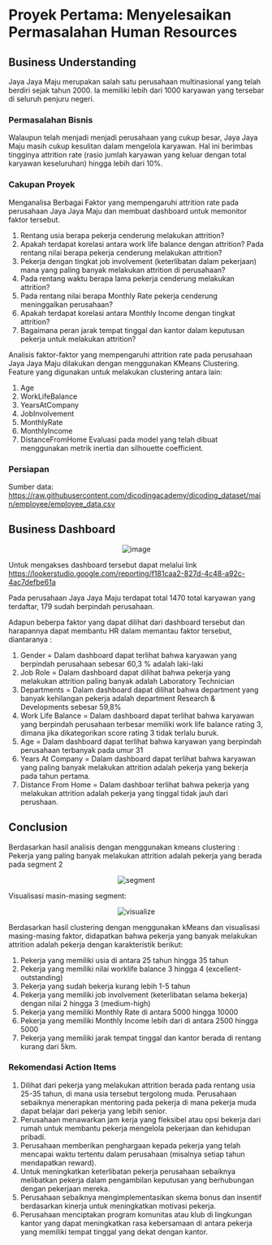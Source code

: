 # Proyek Pertama: Menyelesaikan Permasalahan Human Resources

## Business Understanding
Jaya Jaya Maju merupakan salah satu perusahaan multinasional yang telah berdiri sejak tahun 2000. Ia memiliki lebih dari 1000 karyawan yang tersebar di seluruh penjuru negeri. 

### Permasalahan Bisnis
Walaupun telah menjadi menjadi perusahaan yang cukup besar, Jaya Jaya Maju masih cukup kesulitan dalam mengelola karyawan. Hal ini berimbas tingginya attrition rate (rasio jumlah karyawan yang keluar dengan total karyawan keseluruhan) hingga lebih dari 10%.

### Cakupan Proyek
Menganalisa Berbagai Faktor yang mempengaruhi attrition rate pada perusahaan Jaya Jaya Maju dan membuat dashboard untuk memonitor faktor tersebut.
1. Rentang usia berapa pekerja cenderung melakukan attrition?
2. Apakah terdapat korelasi antara work life balance dengan attrition? Pada rentang nilai berapa pekerja cenderung melakukan attrition?
3. Pekerja dengan tingkat job involvement (keterlibatan dalam pekerjaan) mana yang paling banyak melakukan attrition di perusahaan?
4. Pada rentang waktu berapa lama pekerja cenderung melakukan attrition?
5. Pada rentang nilai berapa Monthly Rate pekerja cenderung meninggalkan perusahaan?
6. Apakah terdapat korelasi antara Monthly Income dengan tingkat attrition?
7. Bagaimana peran jarak tempat tinggal dan kantor dalam keputusan pekerja untuk melakukan attrition?

Analisis faktor-faktor yang mempengaruhi attrition rate pada perusahaan Jaya Jaya Maju dilakukan dengan menggunakan KMeans Clustering. Feature yang digunakan untuk melakukan clustering antara lain:
1. Age
2. WorkLifeBalance
3. YearsAtCompany
4. JobInvolvement
5. MonthlyRate
6. MonthlyIncome
7. DistanceFromHome
Evaluasi pada model yang telah dibuat menggunakan metrik inertia dan silhouette coefficient.

### Persiapan
Sumber data: https://raw.githubusercontent.com/dicodingacademy/dicoding_dataset/main/employee/employee_data.csv


## Business Dashboard
<div align="center">
  
![image](https://github.com/astriwidyastiti/human_resources_analysis/assets/81604461/c3675c91-7ba8-4b2a-ac2a-ae4d96c05724)

</div>

Untuk mengakses dashboard tersebut dapat melalui link https://lookerstudio.google.com/reporting/f181caa2-827d-4c48-a92c-4ac7defbe61a

Pada perusahaan Jaya Jaya Maju terdapat total 1470 total karyawan yang terdaftar, 179 sudah berpindah perusahaan.

Adapun beberpa faktor yang dapat dilihat dari dashboard tersebut dan harapannya dapat membantu HR dalam memantau faktor tersebut, diantaranya :

1. Gender = Dalam dashboard dapat terlihat bahwa karyawan yang berpindah perusahaan sebesar 60,3 % adalah laki-laki
2. Job Role = Dalam dashboard dapat dilihat bahwa pekerja yang melakukan attrition paling banyak adalah Laboratory Technician
3. Departments = Dalam dashboard dapat dilihat bahwa department yang banyak kehilangan pekerja adalah department Research & Developments sebesar 59,8%
4. Work Life Balance = Dalam dashboard dapat terlihat bahwa karyawan yang berpindah perusahaan terbesar memiliki work life balance rating 3, dimana jika dikategorikan score rating 3 tidak terlalu buruk.
5. Age = Dalam dashboard dapat terlihat bahwa karyawan yang berpindah perusahaan terbanyak pada umur 31
6. Years At Company = Dalam dashboard dapat terlihat bahwa karyawan yang paling banyak melakukan attrition adalah pekerja yang bekerja pada tahun pertama.
7. Distance From Home = Dalam dashboar terlihat bahwa pekerja yang melakukan attrition adalah pekerja yang tinggal tidak jauh dari perushaan.

## Conclusion
Berdasarkan hasil analisis dengan menggunakan kmeans clustering : Pekerja yang paling banyak melakukan attrition adalah pekerja yang berada pada segment 2

<div align="center">
  
![segment](https://github.com/astriwidyastiti/human_resources_analysis/assets/81604461/36eeaf1b-d17e-43c2-b214-60384e3d5410)

</div>

Visualisasi masin-masing segment:

<div align="center">
  
![visualize](https://github.com/astriwidyastiti/human_resources_analysis/assets/81604461/b13845b5-9eae-44ee-b5ca-ea207a5d4a97)

</div>

Berdasarkan hasil clustering dengan menggunakan kMeans dan visualisasi masing-masing faktor, didapatkan bahwa pekerja yang banyak melakukan attrition adalah pekerja dengan karakteristik berikut:
1. Pekerja yang memiliki usia di antara 25 tahun hingga 35 tahun
2. Pekerja yang memiliki nilai worklife balance 3 hingga 4 (excellent-outstanding)
3. Pekerja yang sudah bekerja kurang lebih 1-5 tahun
4. Pekerja yang memiliki job involvement (keterlibatan selama bekerja) dengan nilai 2 hingga 3 (medium-high)
5. Pekerja yang memiliki Monthly Rate di antara 5000 hingga 10000
6. Pekerja yang memiliki Monthly Income lebih dari di antara 2500 hingga 5000
7. Pekerja yang memiliki jarak tempat tinggal dan kantor berada di rentang kurang dari 5km.

### Rekomendasi Action Items
1. Dilihat dari pekerja yang melakukan attrition berada pada rentang usia 25-35 tahun, di mana usia tersebut tergolong muda. Perusahaan sebaiknya menerapkan mentoring pada pekerja di mana pekerja muda dapat belajar dari pekerja yang lebih senior.
2. Perusahaan menawarkan jam kerja yang fleksibel atau opsi bekerja dari rumah untuk membantu pekerja mengelola pekerjaan dan kehidupan pribadi.
3. Perusahaan memberikan penghargaan kepada pekerja yang telah mencapai waktu tertentu dalam perusahaan (misalnya setiap tahun mendapatkan reward).
4. Untuk meningkatkan keterlibatan pekerja perusahaan sebaiknya melibatkan pekerja dalam pengambilan keputusan yang berhubungan dengan pekerjaan mereka.
5. Perusahaan sebaiknya mengimplementasikan skema bonus dan insentif berdasarkan kinerja untuk meningkatkan motivasi pekerja.
6. Perusahaan menciptakan program komunitas atau klub di lingkungan kantor yang dapat meningkatkan rasa kebersamaan di antara pekerja yang memiliki tempat tinggal yang dekat dengan kantor.
